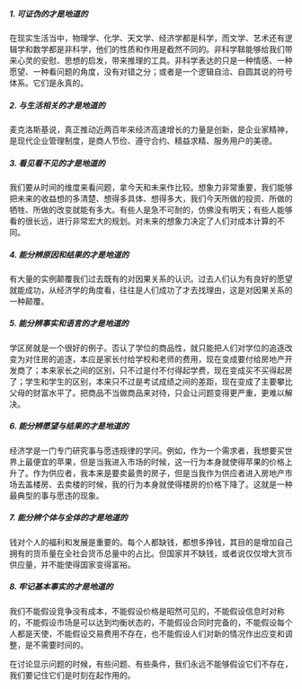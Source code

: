 ##### 1. 可证伪的才是地道的

​	在现实生活当中，物理学、化学、天文学、经济学都是科学，而文学、艺术还有逻辑学和数学都是非科学，他们的性质和作用是截然不同的。非科学鞥能够给我们带来心灵的安慰、思想的启发，带来推理的工具。非科学表达的只是一种情感、一种愿望、一种看问题的角度，没有对错之分；或者是一个逻辑自洽、自圆其说的符号体系。它们是永真的。

##### 2. 与生活相关的才是地道的

​	麦克洛斯基说，真正推动近两百年来经济高速增长的力量是创新，是企业家精神，是现代企业管理制度，是商人节俭、遵守合约、精益求精、服务用户的美德。

#####  3. 看见看不见的才是地道的

​	我们要从时间的维度来看问题，拿今天和未来作比较。想象力非常重要，我们能够把未来的收益想的多清楚、想得多具体、想得多大，我们今天所做的投资、所做的牺牲、所做的改变就能有多大。有些人是急不可耐的，仿佛没有明天；有些人能够看的很长远，进行非常宏大的规划。对未来的想象力决定了人们对成本计算的不同。

##### 4. 能分辨原因和结果的才是地道的

​	有大量的实例颠覆我们过去既有的对因果关系的认识。过去人们认为有良好的愿望就能成功，从经济学的角度看，往往是人们成功了才去找理由，这是对因果关系的一种颠覆。

##### 5. 能分辨事实和语言的才是地道的

​	学区房就是一个很好的例子。否认了学位的商品性，就只能把人们对学位的追逐改变为对住房的追逐，本应是家长付给学校和老师的费用，现在变成要付给房地产开发商了；本来家长之间的区别，只不过是付不付得起学费，现在变成买不买得起房了；学生和学生的区别，本来只不过是考试成绩之间的差距，现在变成了主要攀比父母的财富水平了。把商品不当做商品来对待，只会让问题变得更严重，更难以解决。

##### 6. 能分辨愿望与结果的才是地道的

​	经济学是一门专门研究事与愿违规律的学问。例如，作为一个需求者，我想要买世界上最便宜的苹果，但是当我进入市场的时候，这一行为本身就使得苹果的价格上升了。作为供应者，我本来是要卖最贵的房子，但是当我作为供应者进入房地产市场去盖楼房、去卖楼的时候，我的行为本身就使得楼房的价格下降了。这就是一种最典型的事与愿违的现象。

##### 7. 能分辨个体与全体的才是地道的

​	钱对个人的福利和发展是重要的。每个人都缺钱，都想多挣钱，其目的是增加自己拥有的货币量在全社会货币总量中的占比。但国家并不缺钱，或者说仅仅增大货币供应量，并不能使得国家变得富裕。

##### 8. 牢记基本事实的才是地道的

​	我们不能假设竞争没有成本，不能假设价格是昭然可见的，不能假设信息时对称的，不能假设市场是可以达到均衡状态的，不能假设合同时完备的，不能假设每个人都是天使，不能假设交易费用不存在，也不能假设人们对新的情况作出应变和调整，是不需要时间的。

​	在讨论显示问题的时候，有些问题、有些条件，我们永远不能够假设它们不存在，我们要记住它们是时刻在起作用的。

